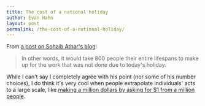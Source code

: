 ```yaml
---
title: The cost of a national holiday
author: Evan Hahn
layout: post
permalink: /the-cost-of-a-national-holiday/
---
```

From [a post on Sohaib Athar's blog][1]:

> In other words, it would take 800 people their entire lifespans to make up for the work that was not done due to today's holiday.

While I can't say I completely agree with his point (nor some of his number choices), I do think it's very cool when people extrapolate individuals' acts to a large scale, like [making a million dollars by asking for $1 from a million people][2].

 [1]: http://www.reallyvirtual.com/the-cost-of-a-national-holiday/
 [2]: http://milliondollarhomepage.com/
